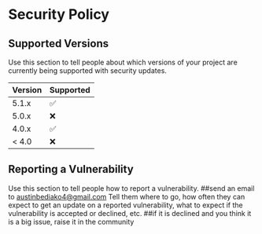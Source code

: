 # Security Policy

## Supported Versions

Use this section to tell people about which versions of your project are
currently being supported with security updates.

| Version | Supported          |
| ------- | ------------------ |
| 5.1.x   | :white_check_mark: |
| 5.0.x   | :x:                |
| 4.0.x   | :white_check_mark: |
| < 4.0   | :x:                |

## Reporting a Vulnerability

Use this section to tell people how to report a vulnerability.
##send an email to austinbediako4@gmail.com
Tell them where to go, how often they can expect to get an update on a
reported vulnerability, what to expect if the vulnerability is accepted or
declined, etc.
##if it is declined and you think it is a big issue, raise it in the community
